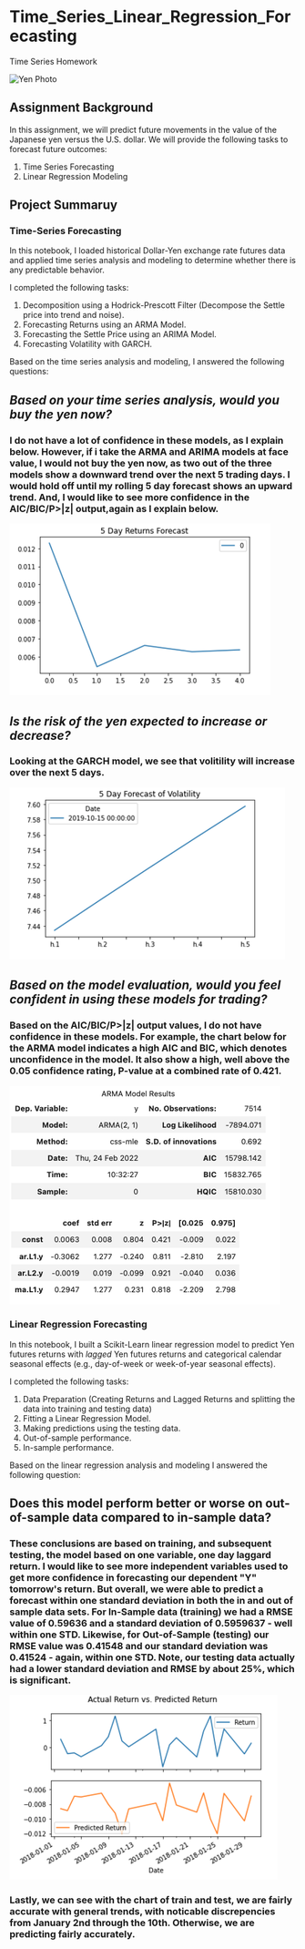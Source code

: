 # Time_Series_Linear_Regression_Forecasting
Time Series Homework

![Yen Photo](unit-10-readme-photo.png)

## Assignment Background

In this assignment, we will predict future movements in the value of the Japanese yen versus the U.S. dollar. We will provide the following tasks to forecast future outcomes:

1. Time Series Forecasting
2. Linear Regression Modeling


## Project Summaruy

### Time-Series Forecasting

In this notebook, I loaded historical Dollar-Yen exchange rate futures data and applied time series analysis and modeling to determine whether there is any predictable behavior.

I completed the following tasks:

1. Decomposition using a Hodrick-Prescott Filter (Decompose the Settle price into trend and noise).
2. Forecasting Returns using an ARMA Model.
3. Forecasting the Settle Price using an ARIMA Model.
4. Forecasting Volatility with GARCH.

Based on the time series analysis and modeling, I answered the following questions:

## *Based on your time series analysis, would you buy the yen now?*
### I do not have a lot of confidence in these models, as I explain below. However, if i take the ARMA and ARIMA models at face value, I would not buy the yen now, as two out of the three models show a downward trend over the next 5 trading days. I would hold off until my rolling 5 day forecast shows an upward trend. And, I would like to see more confidence in the AIC/BIC/P>|z| output,again as I explain below.

![ARMA Chart](ARMA_5_Day_Forecast.png)

## *Is the risk of the yen expected to increase or decrease?*
### Looking at the GARCH model, we see that volitility will increase over the next 5 days.

![GARCH Volatility](GARCH_Volatility_Chart.png)

## *Based on the model evaluation, would you feel confident in using these models for trading?*
### Based on the AIC/BIC/P>|z| output values, I do not have confidence in these models.  For example, the chart below for the ARMA model indicates a high AIC and BIC, which denotes unconfidence in the model. It also show a high, well above the 0.05 confidence rating, P-value at a combined rate of 0.421.

![Confidence Indicators](ARMA_Model_Results.png)


### Linear Regression Forecasting

In this notebook, I built a Scikit-Learn linear regression model to predict Yen futures returns with *lagged* Yen futures returns and categorical calendar seasonal effects (e.g., day-of-week or week-of-year seasonal effects).

I completed the following tasks:

1. Data Preparation (Creating Returns and Lagged Returns and splitting the data into training and testing data)
2. Fitting a Linear Regression Model.
3. Making predictions using the testing data.
4. Out-of-sample performance.
5. In-sample performance.

Based on the linear regression analysis and modeling I answered the following question:

## Does this model perform better or worse on out-of-sample data compared to in-sample data?
### These conclusions are based on training, and subsequent testing, the model based on one variable, one day laggard return. I would like to see more independent variables used to get more confidence in forecasting our dependent "Y" tomorrow's return. But overall, we were able to predict a forecast within one standard deviation in both the in and out of sample data sets. For In-Sample data (training) we had a RMSE value of 0.59636 and a standard deviation of 0.5959637 - well within one STD. Likewise, for Out-of-Sample (testing) our RMSE value was 0.41548 and our standard deviation was 0.41524 - again, within one STD. Note, our testing data actually had a lower standard deviation and RMSE by about 25%, which is significant.

![Actual versus Forecast](Train_Test_Split.png)

### Lastly, we can see with the chart of train and test, we are fairly accurate with general trends, with noticable discrepencies from January 2nd through the 10th. Otherwise, we are predicting fairly accurately.
